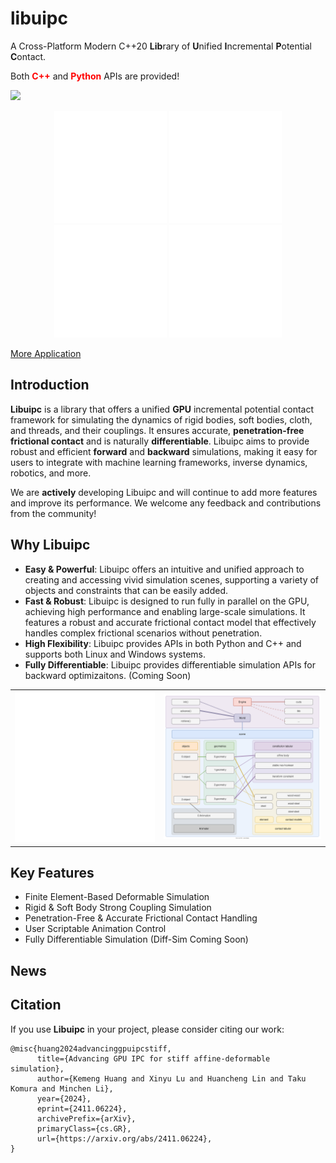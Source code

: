 # libuipc

A Cross-Platform Modern C++20 **Lib**rary of **U**nified **I**ncremental **P**otential **C**ontact.

Both **<font color=red>C++</font>** and **<font color=red>Python</font>** APIs are provided!

![](./media/teaser.png)

<div align="center">

<iframe src="//player.bilibili.com/player.html?isOutside=true&aid=113497581032756&bvid=BV1FMU6Y6Eu2&cid=26807108424&p=1" scrolling="no" border="0" frameborder="no" framespacing="0" allowfullscreen="true" height="180" width="180"></iframe>

<iframe src="//player.bilibili.com/player.html?isOutside=true&aid=113499007226924&bvid=BV1NBU7YQEAH&cid=26812942117&p=1" scrolling="no" border="0" frameborder="no" framespacing="0" allowfullscreen="true" height="180" width="180"></iframe>


<iframe src="//player.bilibili.com/player.html?isOutside=true&aid=113499007095849&bvid=BV1sBU7YDENs&cid=26812943497&p=1" scrolling="no" border="0" frameborder="no" framespacing="0" allowfullscreen="true" height="180" width="180"></iframe>


<iframe src="//player.bilibili.com/player.html?isOutside=true&aid=113499007227424&bvid=BV1NBU7YQEGL&cid=26813006592&p=1" scrolling="no" border="0" frameborder="no" framespacing="0" allowfullscreen="true" height="180" width="180"></iframe>

</div>

[More Application](./gallery.md)

## Introduction

**Libuipc** is a library that offers a unified **GPU** incremental potential contact framework for simulating the dynamics of rigid bodies, soft bodies, cloth, and threads, and their couplings. It ensures accurate, **penetration-free frictional contact** and is naturally **differentiable**. Libuipc aims to provide robust and efficient **forward** and **backward** simulations, making it easy for users to integrate with machine learning frameworks, inverse dynamics, robotics, and more.

We are **actively** developing Libuipc and will continue to add more features and improve its performance. We welcome any feedback and contributions from the community!

## Why Libuipc

- **Easy & Powerful**: Libuipc offers an intuitive and unified approach to creating and accessing vivid simulation scenes, supporting a variety of objects and constraints that can be easily added.
- **Fast & Robust**: Libuipc is designed to run fully in parallel on the GPU, achieving high performance and enabling large-scale simulations. It features a robust and accurate frictional contact model that effectively handles complex frictional scenarios without penetration.
- **High Flexibility**: Libuipc provides APIs in both Python and C++ and supports both Linux and Windows systems.
- **Fully Differentiable**: Libuipc provides differentiable simulation APIs for backward optimizaitons. (Coming Soon)

<table>
  <tr>
    <td>
      <img src="./tutorial/media/concepts_code.svg" width="400">
    </td>
    <td>
      <img src="./tutorial/media/concepts.drawio.svg" width="450">
    </td>
  </tr>
</table>

## Key Features

- Finite Element-Based Deformable Simulation
- Rigid & Soft Body Strong Coupling Simulation
- Penetration-Free & Accurate Frictional Contact Handling
- User Scriptable Animation Control
- Fully Differentiable Simulation (Diff-Sim Coming Soon)

## News

<!-- - **2024-11-xx**: Libuipc v0.9.0 (Alpha) is published! We are excited to share our work with the community. This is a preview version, if you have any feedback or suggestions, please feel free to contact us! [Issues](https://github.com/spiriMirror/libuipc/issues) and [PRs](https://github.com/spiriMirror/libuipc/pulls) are welcome! -->

## Citation

If you use **Libuipc** in your project, please consider citing our work:

```
@misc{huang2024advancinggpuipcstiff,
      title={Advancing GPU IPC for stiff affine-deformable simulation}, 
      author={Kemeng Huang and Xinyu Lu and Huancheng Lin and Taku Komura and Minchen Li},
      year={2024},
      eprint={2411.06224},
      archivePrefix={arXiv},
      primaryClass={cs.GR},
      url={https://arxiv.org/abs/2411.06224}, 
}
```

